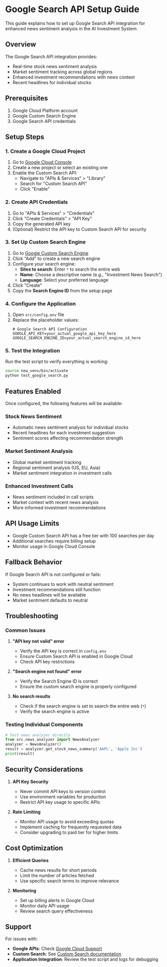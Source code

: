 # Google Search API Setup Guide

This guide explains how to set up Google Search API integration for enhanced news sentiment analysis in the AI Investment System.

## Overview

The Google Search API integration provides:
- Real-time stock news sentiment analysis
- Market sentiment tracking across global regions
- Enhanced investment recommendations with news context
- Recent headlines for individual stocks

## Prerequisites

1. Google Cloud Platform account
2. Google Custom Search Engine
3. Google Search API credentials

## Setup Steps

### 1. Create a Google Cloud Project

1. Go to [Google Cloud Console](https://console.cloud.google.com/)
2. Create a new project or select an existing one
3. Enable the Custom Search API:
   - Navigate to "APIs & Services" > "Library"
   - Search for "Custom Search API"
   - Click "Enable"

### 2. Create API Credentials

1. Go to "APIs & Services" > "Credentials"
2. Click "Create Credentials" > "API Key"
3. Copy the generated API key
4. (Optional) Restrict the API key to Custom Search API for security

### 3. Set Up Custom Search Engine

1. Go to [Google Custom Search Engine](https://cse.google.com/cse/)
2. Click "Add" to create a new search engine
3. Configure your search engine:
   - **Sites to search**: Enter `*` to search the entire web
   - **Name**: Choose a descriptive name (e.g., "Investment News Search")
   - **Language**: Select your preferred language
4. Click "Create"
5. Copy the **Search Engine ID** from the setup page

### 4. Configure the Application

1. Open `src/config.env` file
2. Replace the placeholder values:
   ```env
   # Google Search API Configuration
   GOOGLE_API_KEY=your_actual_google_api_key_here
   GOOGLE_SEARCH_ENGINE_ID=your_actual_search_engine_id_here
   ```

### 5. Test the Integration

Run the test script to verify everything is working:

```bash
source new_venv/bin/activate
python test_google_search.py
```

## Features Enabled

Once configured, the following features will be available:

### Stock News Sentiment
- Automatic news sentiment analysis for individual stocks
- Recent headlines for each investment suggestion
- Sentiment scores affecting recommendation strength

### Market Sentiment Analysis
- Global market sentiment tracking
- Regional sentiment analysis (US, EU, Asia)
- Market sentiment integration in investment calls

### Enhanced Investment Calls
- News sentiment included in call scripts
- Market context with recent news analysis
- More informed investment recommendations

## API Usage Limits

- Google Custom Search API has a free tier with 100 searches per day
- Additional searches require billing setup
- Monitor usage in Google Cloud Console

## Fallback Behavior

If Google Search API is not configured or fails:
- System continues to work with neutral sentiment
- Investment recommendations still function
- No news headlines will be available
- Market sentiment defaults to neutral

## Troubleshooting

### Common Issues

1. **"API key not valid" error**
   - Verify the API key is correct in `config.env`
   - Ensure Custom Search API is enabled in Google Cloud
   - Check API key restrictions

2. **"Search engine not found" error**
   - Verify the Search Engine ID is correct
   - Ensure the custom search engine is properly configured

3. **No search results**
   - Check if the search engine is set to search the entire web (`*`)
   - Verify the search engine is active

### Testing Individual Components

```python
# Test news analyzer directly
from src.news_analyzer import NewsAnalyzer
analyzer = NewsAnalyzer()
result = analyzer.get_stock_news_summary('AAPL', 'Apple Inc')
print(result)
```

## Security Considerations

1. **API Key Security**
   - Never commit API keys to version control
   - Use environment variables for production
   - Restrict API key usage to specific APIs

2. **Rate Limiting**
   - Monitor API usage to avoid exceeding quotas
   - Implement caching for frequently requested data
   - Consider upgrading to paid tier for higher limits

## Cost Optimization

1. **Efficient Queries**
   - Cache news results for short periods
   - Limit the number of articles fetched
   - Use specific search terms to improve relevance

2. **Monitoring**
   - Set up billing alerts in Google Cloud
   - Monitor daily API usage
   - Review search query effectiveness

## Support

For issues with:
- **Google APIs**: Check [Google Cloud Support](https://cloud.google.com/support)
- **Custom Search**: See [Custom Search documentation](https://developers.google.com/custom-search)
- **Application Integration**: Review the test script and logs for debugging